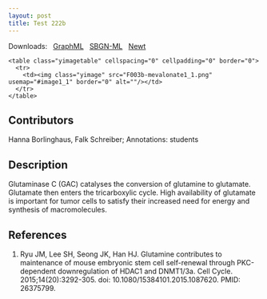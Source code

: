 ```yaml
---
layout: post
title: Test 222b
---
```

  
 <style type="text/css">
.tooltip {
  font-size:10pt;
  background-color:#FFFFCC;
  border:1px solid black;
  padding:2px
}
</style>
<style type="text/css">
.tooltip {
  position:absolute;
  display:none
}
</style>


<body>

<script type="text/javascript">
tooltip = null;
document.onmousemove = updateTooltip;
function updateTooltip(e) {
try {
if (document.all) {
if (document.documentElement && document.documentElement.scrollTop) { // Explorer 6 Strict
x = document.documentElement.scrollLeft + window.event.x;
y = document.documentElement.scrollTop + window.event.y;
}
else { // all other Explorers
x = document.body.scrollLeft + window.event.x;
y = document.body.scrollTop + window.event.y;
}
}
else {
x = e.pageX;
y = e.pageY;
}
if (tooltip != null) {
o = 20;
var sx, sy;
if (self.pageYOffset) { // all except Explorer
sx = self.pageXOffset;
sy = self.pageYOffset;
}
else if (document.documentElement && document.documentElement.scrollTop) { // Explorer 6 Strict
sx = document.documentElement.scrollLeft;
sy = document.documentElement.scrollTop;
}
else if (document.body) { // all other Explorers
sx = document.body.scrollLeft;
sy = document.body.scrollTop;
}
t = y + o + tooltip.offsetHeight;
w = sy + document.body.clientHeight;
if (t > w) {
y = y - o - tooltip.offsetHeight;
}
else {
y = y + o;
}
t = x + o + tooltip.offsetWidth;
w = sx + document.body.clientWidth;
if (t > w) {
x = x - o - tooltip.offsetWidth;
}
else {
x = x + o;
}
if ((tooltip.style.top == '' || tooltip.style.top == 0) && (tooltip.style.left == '' || tooltip.style.left == 0))
{
tooltip.style.width = tooltip.offsetWidth + 'px';
tooltip.style.height = tooltip.offsetHeight + 'px';
}
tooltip.style.left = x + "px";
tooltip.style.top = y + "px";
}
} catch (error) { error = null; }
}
function showTooltip(id) {
try {
tooltip = document.getElementById(id);
tooltip.style.display = "block";
} catch (error) { error = null; }
}
function hideTooltip() {
try {
tooltip.style.display = "none";
} catch (error) { error = null; }
}
</script>

Downloads: &nbsp; 
<a href="../downloads/F019-glutaminase.graphml">GraphML</a> &nbsp;
<a href="../downloads/F019-glutaminase-SBGNv02.sbgn">SBGN-ML</a> &nbsp;
<a href="http://web.newteditor.org/?URL=http://metabolismregulation.org/downloads/F019-glutaminase.sbgn">Newt</a> &nbsp;

<p align="middle">

<div class="tooltip" id="n1">CaMKKß</div>
<div class="tooltip" id="n2">CaM</div>
<div class="tooltip" id="n3">HMGCR</div>
<div class="tooltip" id="n5">AMPKα</div>
<div class="tooltip" id="n6">AMPKβ</div>
<div class="tooltip" id="n7">AMPKγ</div>
<div class="tooltip" id="n9">ACAT1/2</div>
<div class="tooltip" id="n10">HMGCR</div>
<div class="tooltip" id="n11">OR</div>
<div class="tooltip" id="n14">Acetyl-CoA</div>
<div class="tooltip" id="n15">Acetoacetyl-CoA</div>
<div class="tooltip" id="n17">HMG CoA</div>
<div class="tooltip" id="n18">Mevalonate</div>
<div class="tooltip" id="n21">HMGCS2</div>
<div class="tooltip" id="n23">CaM</div>
<div class="tooltip" id="n24">CaMKKß</div>
<div class="tooltip" id="n26">STRADα/β </div>
<div class="tooltip" id="n27">LKB1</div>
<div class="tooltip" id="n28">MO25α/β</div>
<div class="tooltip" id="n29">OR</div>
<div class="tooltip" id="n32">AMPKα</div>
<div class="tooltip" id="n33">AMPKγ</div>
<div class="tooltip" id="n34">AMPKβ</div>
<div class="tooltip" id="n36">OR</div>
<div class="tooltip" id="n37">PP2C</div>
<div class="tooltip" id="n40">PP2AC</div>
<div class="tooltip" id="n41">PP2ARA</div>
<div class="tooltip" id="n42">PP2ARB</div>
<div class="tooltip" id="n44">AMPKβ</div>
<div class="tooltip" id="n45">AMPKγ</div>
<div class="tooltip" id="n46">PP2AC</div>
<div class="tooltip" id="n47">PP2ARA</div>
<div class="tooltip" id="n49">PP2AC</div>
<div class="tooltip" id="n50">PP2ARA</div>
<div class="tooltip" id="n52">PP2ARB</div>
<div class="tooltip" id="n54">LKB1</div>
<div class="tooltip" id="n55">STRADα/β</div>
<div class="tooltip" id="n56">MO25α/β</div>
<div class="tooltip" id="n60">CaM</div>
<div class="tooltip" id="n61">AMPKα</div>
<div class="tooltip" id="n62">Ca++</div>
<div class="tooltip" id="n63">AMPKα</div>
<div class="tooltip" id="n64">AMPKγ</div>
<div class="tooltip" id="n65">AMPKβ</div>
<div class="tooltip" id="e49">4</div>

<map name="image1_1">
  <area shape="poly" coords="41,45,41,69,41,69,41,69,41,72,41,73,42,74,43,76,43,77,44,77,46,79,46,79,47,80,50,80,50,80,51,80,56,80,56,73,51,73,51,76,51,73,49,72,48,76,50,73,48,71,46,74,49,73,48,70,45,72,49,72,48,68,45,69,48,69,48,45,41,45,41,45" alt="" onmouseover="showTooltip('e49')" onmouseout="hideTooltip()"/>
  <area shape="rect" coords="30,15,60,45" alt="" onmouseover="showTooltip('n65')" onmouseout="hideTooltip()"/>
  <area shape="rect" coords="122,167,182,197" href="https://www.uniprot.org/uniprot/Q13131" alt="" onmouseover="showTooltip('n64')" onmouseout="hideTooltip()" target="_blank"/>
  <area shape="rect" coords="15,114,75,144" href="https://www.uniprot.org/uniprot/P0DP23" alt="" onmouseover="showTooltip('n63')" onmouseout="hideTooltip()" target="_blank"/>
  <area shape="rect" coords="715,109,775,139" href="https://www.uniprot.org/uniprot/Q9Y376" alt="" onmouseover="showTooltip('n59')" onmouseout="hideTooltip()" target="_blank"/>
  <area shape="rect" coords="713,64,777,94" href="https://www.uniprot.org/uniprot/Q7RTN6" alt="" onmouseover="showTooltip('n58')" onmouseout="hideTooltip()" target="_blank"/>
  <area shape="rect" coords="715,19,775,49" href="https://www.uniprot.org/uniprot/Q15831" alt="" onmouseover="showTooltip('n57')" onmouseout="hideTooltip()" target="_blank"/>
  <area shape="rect" coords="141,449,201,479" href="https://www.uniprot.org/uniprot/P30154" alt="" onmouseover="showTooltip('n55')" onmouseout="hideTooltip()" target="_blank"/>
  <area shape="rect" coords="126,372,177,402" href="https://www.uniprot.org/uniprot/P30153" alt="" onmouseover="showTooltip('n53')" onmouseout="hideTooltip()" target="_blank"/>
  <area shape="rect" coords="126,337,177,367" href="https://www.uniprot.org/uniprot/P67775" alt="" onmouseover="showTooltip('n52')" onmouseout="hideTooltip()" target="_blank"/>
  <area shape="rect" coords="19,383,70,413" href="https://www.uniprot.org/uniprot/P30153" alt="" onmouseover="showTooltip('n50')" onmouseout="hideTooltip()" target="_blank"/>
  <area shape="rect" coords="19,325,70,355" href="https://www.uniprot.org/uniprot/P67775" alt="" onmouseover="showTooltip('n49')" onmouseout="hideTooltip()" target="_blank"/>
  <area shape="rect" coords="122,261,182,291" href="https://www.uniprot.org/uniprot/P54619" alt="" onmouseover="showTooltip('n48')" onmouseout="hideTooltip()" target="_blank"/>
  <area shape="rect" coords="122,214,182,244" href="https://www.uniprot.org/uniprot/Q9Y478" alt="" onmouseover="showTooltip('n47')" onmouseout="hideTooltip()" target="_blank"/>
  <area shape="rect" coords="490,232,550,262" href="https://www.uniprot.org/uniprot/Q9Y478" alt="" onmouseover="showTooltip('n46')" onmouseout="hideTooltip()" target="_blank"/>
  <area shape="rect" coords="557,232,617,262" href="https://www.uniprot.org/uniprot/P54619" alt="" onmouseover="showTooltip('n45')" onmouseout="hideTooltip()" target="_blank"/>
  <area shape="rect" coords="524,191,584,221" href="https://www.uniprot.org/uniprot/Q13131" alt="" onmouseover="showTooltip('n44')" onmouseout="hideTooltip()" target="_blank"/>
  <area shape="rect" coords="306,335,366,365" href="https://www.uniprot.org/uniprot/P30154" alt="" onmouseover="showTooltip('n42')" onmouseout="hideTooltip()" target="_blank"/>
  <area shape="rect" coords="306,420,366,450" href="https://www.uniprot.org/uniprot/P30153" alt="" onmouseover="showTooltip('n41')" onmouseout="hideTooltip()" target="_blank"/>
  <area shape="rect" coords="306,384,366,414" href="https://www.uniprot.org/uniprot/P67775" alt="" onmouseover="showTooltip('n40')" onmouseout="hideTooltip()" target="_blank"/>
  <area shape="rect" coords="475,335,535,365" href="https://www.uniprot.org/uniprot/Q8N3J5" alt="" onmouseover="showTooltip('n37')" onmouseout="hideTooltip()" target="_blank"/>
  <area shape="rect" coords="430,285,453,307" alt="" onmouseover="showTooltip('n36')" onmouseout="hideTooltip()"/>
  <area shape="rect" coords="272,232,332,262" href="https://www.uniprot.org/uniprot/Q9Y478" alt="" onmouseover="showTooltip('n34')" onmouseout="hideTooltip()" target="_blank"/>
  <area shape="rect" coords="339,232,399,262" href="https://www.uniprot.org/uniprot/P54619" alt="" onmouseover="showTooltip('n33')" onmouseout="hideTooltip()" target="_blank"/>
  <area shape="rect" coords="306,188,366,218" href="https://www.uniprot.org/uniprot/Q13131" alt="" onmouseover="showTooltip('n32')" onmouseout="hideTooltip()" target="_blank"/>
  <area shape="rect" coords="431,158,454,181" alt="" onmouseover="showTooltip('n29')" onmouseout="hideTooltip()"/>
  <area shape="rect" coords="498,80,549,110" href="https://www.uniprot.org/uniprot/Q9Y376" alt="" onmouseover="showTooltip('n28')" onmouseout="hideTooltip()" target="_blank"/>
  <area shape="rect" coords="524,40,584,70" href="https://www.uniprot.org/uniprot/Q15831" alt="" onmouseover="showTooltip('n27')" onmouseout="hideTooltip()" target="_blank"/>
  <area shape="rect" coords="556,80,616,110" href="https://www.uniprot.org/uniprot/Q7RTN6" alt="" onmouseover="showTooltip('n26')" onmouseout="hideTooltip()" target="_blank"/>
  <area shape="rect" coords="149,15,209,45" href="https://www.uniprot.org/uniprot/Q96RR4" alt="" onmouseover="showTooltip('n24')" onmouseout="hideTooltip()" target="_blank"/>
  <area shape="rect" coords="92,61,152,91" href="https://www.uniprot.org/uniprot/P0DP23" alt="" onmouseover="showTooltip('n23')" onmouseout="hideTooltip()" target="_blank"/>
  <area shape="rect" coords="900,281,960,311" href="https://www.uniprot.org/uniprot/P54868" alt="" onmouseover="showTooltip('n21')" onmouseout="hideTooltip()" target="_blank"/>
  <area shape="rect" coords="960,415,1058,437" href="https://www.ebi.ac.uk/chebi/searchId.do?chebiId=CHEBI:25350" alt="" onmouseover="showTooltip('n18')" onmouseout="hideTooltip()" target="_blank"/>
  <area shape="rect" coords="960,328,1058,351" href="https://www.ebi.ac.uk/chebi/searchId.do?chebiId=CHEBI:15467" alt="" onmouseover="showTooltip('n17')" onmouseout="hideTooltip()" target="_blank"/>
  <area shape="rect" coords="1050,229,1147,251" href="https://www.ebi.ac.uk/chebi/searchId.do?chebiId=CHEBI:15345" alt="" onmouseover="showTooltip('n15')" onmouseout="hideTooltip()" target="_blank"/>
  <area shape="rect" coords="871,229,969,251" href="https://www.ebi.ac.uk/chebi/searchId.do?chebiId=CHEBI:15351" alt="" onmouseover="showTooltip('n14')" onmouseout="hideTooltip()" target="_blank"/>
  <area shape="rect" coords="759,315,781,338" alt="" onmouseover="showTooltip('n11')" onmouseout="hideTooltip()"/>
  <area shape="rect" coords="817,368,877,398" href="https://www.uniprot.org/uniprot/P04035" alt="" onmouseover="showTooltip('n10')" onmouseout="hideTooltip()" target="_blank"/>
  <area shape="rect" coords="979,161,1039,191" href="https://www.uniprot.org/uniprot/P24752" alt="" onmouseover="showTooltip('n9')" onmouseout="hideTooltip()" target="_blank"/>
  <area shape="rect" coords="774,232,834,262" href="https://www.uniprot.org/uniprot/P54619" alt="" onmouseover="showTooltip('n7')" onmouseout="hideTooltip()" target="_blank"/>
  <area shape="rect" coords="707,232,767,262" href="https://www.uniprot.org/uniprot/Q9Y478" alt="" onmouseover="showTooltip('n6')" onmouseout="hideTooltip()" target="_blank"/>
  <area shape="rect" coords="740,191,800,221" href="https://www.uniprot.org/uniprot/Q13131" alt="" onmouseover="showTooltip('n5')" onmouseout="hideTooltip()" target="_blank"/>
  <area shape="rect" coords="663,368,723,398" href="https://www.uniprot.org/uniprot/P04035" alt="" onmouseover="showTooltip('n3')" onmouseout="hideTooltip()" target="_blank"/>
  <area shape="rect" coords="306,81,366,111" href="https://www.uniprot.org/uniprot/P0DP23" alt="" onmouseover="showTooltip('n2')" onmouseout="hideTooltip()" target="_blank"/>
  <area shape="rect" coords="306,34,366,64" href="https://www.uniprot.org/uniprot/Q96RR4" alt="" onmouseover="showTooltip('n1')" onmouseout="hideTooltip()" target="_blank"/>
</map>


    <table class="yimagetable" cellspacing="0" cellpadding="0" border="0">
      <tr>
        <td><img class="yimage" src="F003b-mevalonate1_1.png" usemap="#image1_1" border="0" alt=""/></td>
      </tr>
    </table>
  </p>

<h2> Contributors </h2>

Hanna Borlinghaus, Falk Schreiber; Annotations: students  

<h2> Description </h2>

Glutaminase C (GAC) catalyses the conversion of glutamine to glutamate. Glutamate then enters the tricarboxylic cycle. High availability of glutamate is important for tumor cells to satisfy their increased need for energy and synthesis of macromolecules.

<h2>References </h2>

<ol>
 <li>Ryu JM, Lee SH, Seong JK, Han HJ. Glutamine contributes to maintenance of mouse embryonic stem cell self-renewal through PKC-dependent downregulation of HDAC1 and DNMT1/3a. Cell Cycle. 2015;14(20):3292-305. doi: 10.1080/15384101.2015.1087620. PMID: 26375799.
</li>
   </ol>
